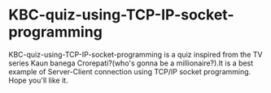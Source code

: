 # KBC-quiz-using-TCP-IP-socket-programming
KBC-quiz-using-TCP-IP-socket-programming is a quiz inspired from the TV series Kaun banega Crorepati?(who's gonna be a millionaire?).It is a best example of Server-Client connection using TCP/IP socket programming.
Hope you'll like it.
